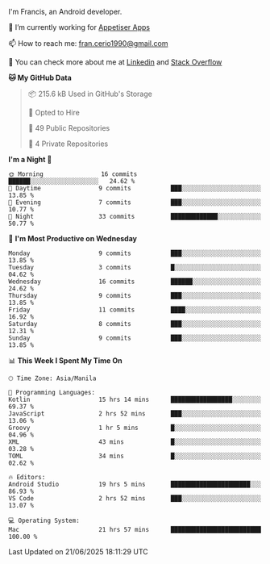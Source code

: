 
I'm Francis, an Android developer.

🔭 I’m currently working for [Appetiser Apps](http://appetiser.com.au)

📫 How to reach me: fran.cerio1990@gmail.com

👀 You can check more about me at [Linkedin](https://www.linkedin.com/in/francerio/) and [Stack Overflow](https://stackoverflow.com/users/1614267/fran-ceriu)



<!--START_SECTION:waka-->
**🐱 My GitHub Data** 

> 📦 215.6 kB Used in GitHub's Storage 
 > 
> 💼 Opted to Hire
 > 
> 📜 49 Public Repositories 
 > 
> 🔑 4 Private Repositories 
 > 
**I'm a Night 🦉** 

```text
🌞 Morning                16 commits          ██████░░░░░░░░░░░░░░░░░░░   24.62 % 
🌆 Daytime                9 commits           ███░░░░░░░░░░░░░░░░░░░░░░   13.85 % 
🌃 Evening                7 commits           ███░░░░░░░░░░░░░░░░░░░░░░   10.77 % 
🌙 Night                  33 commits          █████████████░░░░░░░░░░░░   50.77 % 
```
📅 **I'm Most Productive on Wednesday** 

```text
Monday                   9 commits           ███░░░░░░░░░░░░░░░░░░░░░░   13.85 % 
Tuesday                  3 commits           █░░░░░░░░░░░░░░░░░░░░░░░░   04.62 % 
Wednesday                16 commits          ██████░░░░░░░░░░░░░░░░░░░   24.62 % 
Thursday                 9 commits           ███░░░░░░░░░░░░░░░░░░░░░░   13.85 % 
Friday                   11 commits          ████░░░░░░░░░░░░░░░░░░░░░   16.92 % 
Saturday                 8 commits           ███░░░░░░░░░░░░░░░░░░░░░░   12.31 % 
Sunday                   9 commits           ███░░░░░░░░░░░░░░░░░░░░░░   13.85 % 
```


📊 **This Week I Spent My Time On** 

```text
🕑︎ Time Zone: Asia/Manila

💬 Programming Languages: 
Kotlin                   15 hrs 14 mins      █████████████████░░░░░░░░   69.37 % 
JavaScript               2 hrs 52 mins       ███░░░░░░░░░░░░░░░░░░░░░░   13.06 % 
Groovy                   1 hr 5 mins         █░░░░░░░░░░░░░░░░░░░░░░░░   04.96 % 
XML                      43 mins             █░░░░░░░░░░░░░░░░░░░░░░░░   03.28 % 
TOML                     34 mins             █░░░░░░░░░░░░░░░░░░░░░░░░   02.62 % 

🔥 Editors: 
Android Studio           19 hrs 5 mins       ██████████████████████░░░   86.93 % 
VS Code                  2 hrs 52 mins       ███░░░░░░░░░░░░░░░░░░░░░░   13.07 % 

💻 Operating System: 
Mac                      21 hrs 57 mins      █████████████████████████   100.00 % 
```


 Last Updated on 21/06/2025 18:11:29 UTC
<!--END_SECTION:waka-->
